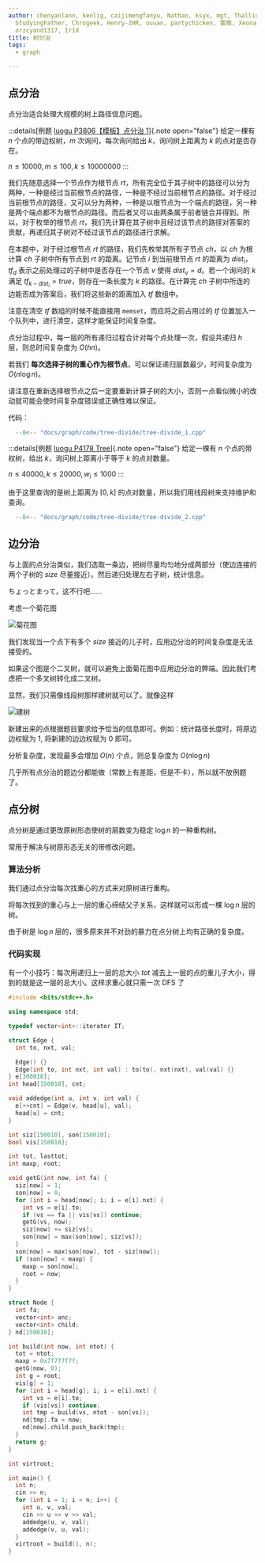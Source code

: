 ```yaml
---
author: chenyanlann, kenlig, caijimengfanyu, Nathan, ksyx, mgt, Thallium,
  StudyingFather, Chrogeek, Henry-ZHR, ouuan, partychicken, 雷蒻, Xeonacid,
  orzcyand1317, Ir1d
title: 树分治
tags:
  - graph

---
```


## 点分治

点分治适合处理大规模的树上路径信息问题。

:::details[例题 [luogu P3806【模板】点分治 1](https://www.luogu.com.cn/problem/P3806)]{.note open="false"}
给定一棵有 $n$ 个点的带边权树，$m$ 次询问，每次询问给出 $k$，询问树上距离为 $k$ 的点对是否存在。

$n\le 10000,m\le 100,k\le 10000000$
:::

我们先随意选择一个节点作为根节点 $\mathit{rt}$，所有完全位于其子树中的路径可以分为两种，一种是经过当前根节点的路径，一种是不经过当前根节点的路径。对于经过当前根节点的路径，又可以分为两种，一种是以根节点为一个端点的路径，另一种是两个端点都不为根节点的路径。而后者又可以由两条属于前者链合并得到。所以，对于枚举的根节点 $rt$，我们先计算在其子树中且经过该节点的路径对答案的贡献，再递归其子树对不经过该节点的路径进行求解。

在本题中，对于经过根节点 $\mathit{rt}$ 的路径，我们先枚举其所有子节点 $\mathit{ch}$，以 $\mathit{ch}$ 为根计算 $\mathit{ch}$ 子树中所有节点到 $\mathit{rt}$ 的距离。记节点 $i$ 到当前根节点 $rt$ 的距离为 $\mathit{dist}_i$，$\mathit{tf}_{d}$ 表示之前处理过的子树中是否存在一个节点 $v$ 使得 $\mathit{dist}_v=d$。若一个询问的 $k$ 满足 $tf_{k-\mathit{dist}_i}=true$，则存在一条长度为 $k$ 的路径。在计算完 $\mathit{ch}$ 子树中所连的边能否成为答案后，我们将这些新的距离加入 $\mathit{tf}$ 数组中。

注意在清空 $\mathit{tf}$ 数组的时候不能直接用 `memset`，而应将之前占用过的 $\mathit{tf}$ 位置加入一个队列中，进行清空，这样才能保证时间复杂度。

点分治过程中，每一层的所有递归过程合计对每个点处理一次，假设共递归 $h$ 层，则总时间复杂度为 $O(hn)$。

若我们 **每次选择子树的重心作为根节点**，可以保证递归层数最少，时间复杂度为 $O(n\log n)$。

请注意在重新选择根节点之后一定要重新计算子树的大小，否则一点看似微小的改动就可能会使时间复杂度错误或正确性难以保证。

代码：

```cpp
  --8<-- "docs/graph/code/tree-divide/tree-divide_1.cpp"
```

:::details[例题 [luogu  P4178 Tree](https://www.luogu.com.cn/problem/P4178)]{.note open="false"}
给定一棵有 $n$ 个点的带权树，给出 $k$，询问树上距离小于等于 $k$ 的点对数量。

$n\le 40000,k\le 20000,w_i\le 1000$
:::

由于这里查询的是树上距离为 $[0,k]$ 的点对数量，所以我们用线段树来支持维护和查询。

```cpp
  --8<-- "docs/graph/code/tree-divide/tree-divide_2.cpp"
```

## 边分治

与上面的点分治类似，我们选取一条边，把树尽量均匀地分成两部分（使边连接的两个子树的 $\mathit{size}$ 尽量接近）。然后递归处理左右子树，统计信息。

ちょっとまって，这不行吧……

考虑一个菊花图

![菊花图](./images/tree-divide1.svg)

我们发现当一个点下有多个 $size$ 接近的儿子时，应用边分治的时间复杂度是无法接受的。

如果这个图是个二叉树，就可以避免上面菊花图中应用边分治的弊端。因此我们考虑把一个多叉树转化成二叉树。

显然，我们只需像线段树那样建树就可以了。就像这样

![建树](./images/tree-divide2.svg)

新建出来的点根据题目要求给予恰当的信息即可。例如：统计路径长度时，将原边边权赋为 $1$, 将新建的边边权赋为 $0$ 即可。

分析复杂度，发现最多会增加 $O(n)$ 个点，则总复杂度为 $O(n\log n)$

几乎所有点分治的题边分都能做（常数上有差距，但是不卡），所以就不放例题了。

## 点分树

点分树是通过更改原树形态使树的层数变为稳定 $\log n$ 的一种重构树。

常用于解决与树原形态无关的带修改问题。

### 算法分析

我们通过点分治每次找重心的方式来对原树进行重构。

将每次找到的重心与上一层的重心缔结父子关系，这样就可以形成一棵 $\log n$ 层的树。

由于树是 $\log n$ 层的，很多原来并不对劲的暴力在点分树上均有正确的复杂度。

### 代码实现

有一个小技巧：每次用递归上一层的总大小 $\mathit{tot}$ 减去上一层的点的重儿子大小，得到的就是这一层的总大小。这样求重心就只需一次 DFS 了

```cpp
#include <bits/stdc++.h>

using namespace std;

typedef vector<int>::iterator IT;

struct Edge {
  int to, nxt, val;

  Edge() {}
  Edge(int to, int nxt, int val) : to(to), nxt(nxt), val(val) {}
} e[300010];
int head[150010], cnt;

void addedge(int u, int v, int val) {
  e[++cnt] = Edge(v, head[u], val);
  head[u] = cnt;
}

int siz[150010], son[150010];
bool vis[150010];

int tot, lasttot;
int maxp, root;

void getG(int now, int fa) {
  siz[now] = 1;
  son[now] = 0;
  for (int i = head[now]; i; i = e[i].nxt) {
    int vs = e[i].to;
    if (vs == fa || vis[vs]) continue;
    getG(vs, now);
    siz[now] += siz[vs];
    son[now] = max(son[now], siz[vs]);
  }
  son[now] = max(son[now], tot - siz[now]);
  if (son[now] < maxp) {
    maxp = son[now];
    root = now;
  }
}

struct Node {
  int fa;
  vector<int> anc;
  vector<int> child;
} nd[150010];

int build(int now, int ntot) {
  tot = ntot;
  maxp = 0x7f7f7f7f;
  getG(now, 0);
  int g = root;
  vis[g] = 1;
  for (int i = head[g]; i; i = e[i].nxt) {
    int vs = e[i].to;
    if (vis[vs]) continue;
    int tmp = build(vs, ntot - son[vs]);
    nd[tmp].fa = now;
    nd[now].child.push_back(tmp);
  }
  return g;
}

int virtroot;

int main() {
  int n;
  cin >> n;
  for (int i = 1; i < n; i++) {
    int u, v, val;
    cin >> u >> v >> val;
    addedge(u, v, val);
    addedge(v, u, val);
  }
  virtroot = build(1, n);
}
```

